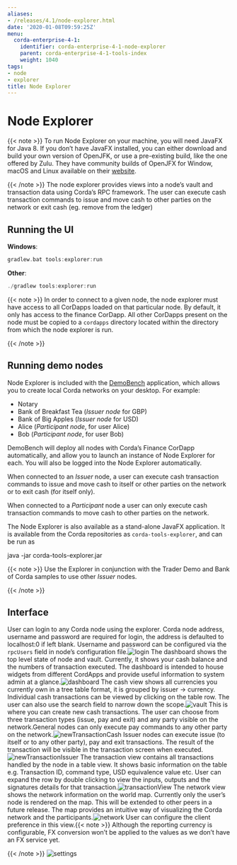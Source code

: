 ```yaml
---
aliases:
- /releases/4.1/node-explorer.html
date: '2020-01-08T09:59:25Z'
menu:
  corda-enterprise-4-1:
    identifier: corda-enterprise-4-1-node-explorer
    parent: corda-enterprise-4-1-tools-index
    weight: 1040
tags:
- node
- explorer
title: Node Explorer
---
```



# Node Explorer

{{< note >}}
To run Node Explorer on your machine, you will need JavaFX for Java 8. If you don’t have JavaFX
installed, you can either download and build your own version of OpenJFK, or use a pre-existing
build, like the one offered by Zulu. They have community builds of OpenJFX for Window, macOS and Linux
available on their [website](https://www.azul.com/downloads/zulu/zulufx/).

{{< /note >}}
The node explorer provides views into a node’s vault and transaction data using Corda’s RPC framework.
The user can execute cash transaction commands to issue and move cash to other parties on the network or exit cash (eg. remove from the ledger)


## Running the UI

**Windows**:

```kotlin
gradlew.bat tools:explorer:run
```

**Other**:

```kotlin
./gradlew tools:explorer:run
```

{{< note >}}
In order to connect to a given node, the node explorer must have access to all CorDapps loaded on that particular node.
By default, it only has access to the finance CorDapp.
All other CorDapps present on the node must be copied to a `cordapps` directory located within the directory from which the node explorer is run.

{{< /note >}}

## Running demo nodes

Node Explorer is included with the [DemoBench](demobench.md) application, which allows
you to create local Corda networks on your desktop. For example:



* Notary
* Bank of Breakfast Tea    (*Issuer node* for GBP)
* Bank of Big Apples       (*Issuer node* for USD)
* Alice                    (*Participant node*, for user Alice)
* Bob                      (*Participant node*, for user Bob)


DemoBench will deploy all nodes with Corda’s Finance CorDapp automatically, and
allow you to launch an instance of Node Explorer for each. You will also be logged
into the Node Explorer automatically.

When connected to an *Issuer* node, a user can execute cash transaction commands to issue and move cash to itself or other
parties on the network or to exit cash (for itself only).

When connected to a *Participant* node a user can only execute cash transaction commands to move cash to other parties on the network.

The Node Explorer is also available as a stand-alone JavaFX application. It is
available from the Corda repositories as `corda-tools-explorer`, and can be
run as


java -jar corda-tools-explorer.jar


{{< note >}}
Use the Explorer in conjunction with the Trader Demo and Bank of Corda samples to use other *Issuer* nodes.

{{< /note >}}

## Interface

User can login to any Corda node using the explorer.
Corda node address, username and password are required for login, the address is defaulted to localhost:0 if left blank.
Username and password can be configured via the `rpcUsers` field in node’s configuration file.![login](/en/images/login.png "login")
The dashboard shows the top level state of node and vault.
Currently, it shows your cash balance and the numbers of transaction executed.
The dashboard is intended to house widgets from different CordApps and provide useful information to system admin at a glance.![dashboard](/en/images/dashboard.png "dashboard")
The cash view shows all currencies you currently own in a tree table format, it is grouped by issuer -> currency.
Individual cash transactions can be viewed by clicking on the table row. The user can also use the search field to narrow down the scope.![vault](/en/images/vault.png "vault")
This is where you can create new cash transactions.
The user can choose from three transaction types (issue, pay and exit) and any party visible on the network.General nodes can only execute pay commands to any other party on the network.![newTransactionCash](/en/images/newTransactionCash.png "newTransactionCash")
Issuer nodes can execute issue (to itself or to any other party), pay and exit transactions.
The result of the transaction will be visible in the transaction screen when executed.![newTransactionIssuer](/en/images/newTransactionIssuer.png "newTransactionIssuer")
The transaction view contains all transactions handled by the node in a table view. It shows basic information on the table e.g. Transaction ID,
command type, USD equivalence value etc. User can expand the row by double clicking to view the inputs,
outputs and the signatures details for that transaction.![transactionView](/en/images/transactionView.png "transactionView")
The network view shows the network information on the world map. Currently only the user’s node is rendered on the map.
This will be extended to other peers in a future release.
The map provides an intuitive way of visualizing the Corda network and the participants.![network](/en/images/network.png "network")
User can configure the client preference in this view.{{< note >}}
Although the reporting currency is configurable, FX conversion won’t be applied to the values as we don’t have an FX service yet.

{{< /note >}}
![settings](/en/images/settings.png "settings")
